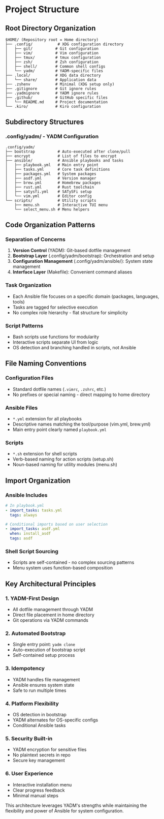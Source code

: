 # Project Structure

## Root Directory Organization

```
$HOME/ (Repository root = Home directory)
├── .config/           # XDG configuration directory
│   ├── git/          # Git configuration
│   ├── vim/          # Vim configuration
│   ├── tmux/         # tmux configuration
│   ├── zsh/          # Zsh configuration
│   ├── shell/        # Common shell configs
│   └── yadm/         # YADM-specific files
├── .local/           # XDG data directory
│   └── share/        # Application data
├── .zshenv           # Minimal (XDG setup only)
├── .gitignore        # Git ignore rules
├── .yadmignore       # YADM ignore rules
├── .github/          # GitHub specific files
│   └── README.md     # Project documentation
└── .kiro/            # Kiro configuration
```

## Subdirectory Structures

### .config/yadm/ - YADM Configuration
```
.config/yadm/
├── bootstrap          # Auto-executed after clone/pull
├── encrypt            # List of files to encrypt
├── ansible/           # Ansible playbooks and tasks
│   ├── playbook.yml   # Main entry point
│   ├── tasks.yml      # Core task definitions
│   ├── packages.yml   # System packages
│   ├── asdf.yml       # Version manager
│   ├── brew.yml       # Homebrew packages
│   ├── rust.yml       # Rust toolchain
│   ├── satysfi.yml    # SATySFi setup
│   └── vim.yml        # Editor config
└── scripts/           # Utility scripts
    ├── menu.sh        # Interactive TUI menu
    └── select_menu.sh # Menu helpers
```

## Code Organization Patterns

### Separation of Concerns
1. **Version Control** (YADM): Git-based dotfile management
2. **Bootstrap Layer** (.config/yadm/bootstrap): Orchestration and setup
3. **Configuration Management** (.config/yadm/ansible/): System state management
4. **Interface Layer** (Makefile): Convenient command aliases

### Task Organization
- Each Ansible file focuses on a specific domain (packages, languages, tools)
- Tasks are tagged for selective execution
- No complex role hierarchy - flat structure for simplicity

### Script Patterns
- Bash scripts use functions for modularity
- Interactive scripts separate UI from logic
- OS detection and branching handled in scripts, not Ansible

## File Naming Conventions

### Configuration Files
- Standard dotfile names (`.vimrc`, `.zshrc`, etc.)
- No prefixes or special naming - direct mapping to home directory

### Ansible Files
- `*.yml` extension for all playbooks
- Descriptive names matching the tool/purpose (vim.yml, brew.yml)
- Main entry point clearly named `playbook.yml`

### Scripts
- `*.sh` extension for shell scripts
- Verb-based naming for action scripts (setup.sh)
- Noun-based naming for utility modules (menu.sh)

## Import Organization

### Ansible Includes
```yaml
# In playbook.yml
- import_tasks: tasks.yml
  tags: always

# Conditional imports based on user selection
- import_tasks: asdf.yml
  when: install_asdf
  tags: asdf
```

### Shell Script Sourcing
- Scripts are self-contained - no complex sourcing patterns
- Menu system uses function-based composition

## Key Architectural Principles

### 1. YADM-First Design
- All dotfile management through YADM
- Direct file placement in home directory
- Git operations via YADM commands

### 2. Automated Bootstrap
- Single entry point: `yadm clone`
- Auto-execution of bootstrap script
- Self-contained setup process

### 3. Idempotency
- YADM handles file management
- Ansible ensures system state
- Safe to run multiple times

### 4. Platform Flexibility
- OS detection in bootstrap
- YADM alternates for OS-specific configs
- Conditional Ansible tasks

### 5. Security Built-in
- YADM encryption for sensitive files
- No plaintext secrets in repo
- Secure key management

### 6. User Experience
- Interactive installation menu
- Clear progress feedback
- Minimal manual steps

This architecture leverages YADM's strengths while maintaining the flexibility and power of Ansible for system configuration.